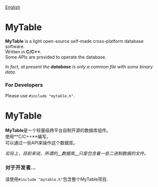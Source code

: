 [English](https://github.com/Kiritow/MyTable#mytable)  
# MyTable  
**MyTable** is a light open-source self-made cross-platform database software.  
Written in **C/C++**.  
Some APIs are provided to operate the database.  
  
*In fact, at present the __database__ is only a common file with some binary data.*  

### For Developers  
Please use `#include "mytable.h"`.  

# MyTable  
**MyTable**是一个轻量级跨平台自制开源的数据库组件。  
使用**C/C++**编写。  
可以通过一些API来操作这个数据库。  

*实际上，目前来说，所谓的__数据库__只是包含着一些二进制数据的文件。*  

### 对于开发者...  
请使用`#include "mytable.h"`包含整个MyTable项目.  
